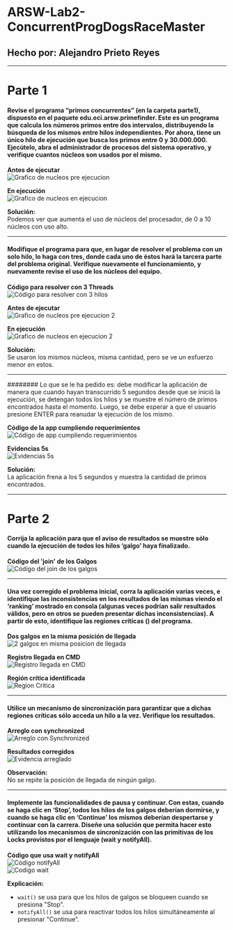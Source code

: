 
# ARSW-Lab2-ConcurrentProgDogsRaceMaster

## Hecho por: **Alejandro Prieto Reyes**

---

# Parte 1

#### Revise el programa “primos concurrentes” (en la carpeta parte1), dispuesto en el paquete edu.eci.arsw.primefinder. Este es un programa que calcula los números primos entre dos intervalos, distribuyendo la búsqueda de los mismos entre hilos independientes. Por ahora, tiene un único hilo de ejecución que busca los primos entre 0 y 30.000.000. Ejecútelo, abra el administrador de procesos del sistema operativo, y verifique cuantos núcleos son usados por el mismo.

**Antes de ejecutar**  
![Grafico de nucleos pre ejecucion](img/image-1.0.png)  

**En ejecución**  
![Grafico de nucleos en ejecucion](img/image-1.2.png)  
 
**Solución:**  
Podemos ver que aumenta el uso de núcleos del procesador, de 0 a 10 núcleos con uso alto.

---

#### Modifique el programa para que, en lugar de resolver el problema con un solo hilo, lo haga con tres, donde cada uno de éstos hará la tarcera parte del problema original. Verifique nuevamente el funcionamiento, y nuevamente revise el uso de los núcleos del equipo.

**Código para resolver con 3 Threads**  
![Código para resolver con 3 hilos](img/image-1.3.png)  

**Antes de ejecutar**  
![Grafico de nucleos pre ejecucion 2](img/image-1.4.png)  

**En ejecución**  
![Grafico de nucleos en ejecucion 2](img/image-1.5.png)  

**Solución:**  
Se usaron los mismos núcleos, misma cantidad, pero se ve un esfuerzo menor en estos.

---

######## Lo que se le ha pedido es: debe modificar la aplicación de manera que cuando hayan transcurrido 5 segundos desde que se inició la ejecución, se detengan todos los hilos y se muestre el número de primos encontrados hasta el momento. Luego, se debe esperar a que el usuario presione ENTER para reanudar la ejecución de los mismo.

**Código de la app cumpliendo requerimientos**  
![Código de app cumpliendo requerimientos](img/image-1.6.png)  

**Evidencias 5s**  
![Evidencias 5s](img/image-1.7.png)  

**Solución:**  
La aplicación frena a los 5 segundos y muestra la cantidad de primos encontrados.

---

# Parte 2

#### Corrija la aplicación para que el aviso de resultados se muestre sólo cuando la ejecución de todos los hilos ‘galgo’ haya finalizado.

**Código del 'join' de los Galgos**  
![Código del join de los galgos](img/image-2.0.png)  

---

#### Una vez corregido el problema inicial, corra la aplicación varias veces, e identifique las inconsistencias en los resultados de las mismas viendo el ‘ranking’ mostrado en consola (algunas veces podrían salir resultados válidos, pero en otros se pueden presentar dichas inconsistencias). A partir de esto, identifique las regiones críticas () del programa.

**Dos galgos en la misma posición de llegada**  
![2 galgos en misma posicion de llegada](img/image-2.1.png)  

**Registro llegada en CMD**  
![Registro llegada en CMD](img/image-2.2.png)  

**Región crítica identificada**  
![Region Critica](img/image-2.3.png)  

---

#### Utilice un mecanismo de sincronización para garantizar que a dichas regiones críticas sólo acceda un hilo a la vez. Verifique los resultados.

**Arreglo con synchronized**  
![Arreglo con Synchronized](img/image-2.4.png)  

**Resultados corregidos**  
![Evidencia arreglado](img/image-2.5.png)  

**Observación:**  
No se repite la posición de llegada de ningún galgo.  

---

#### Implemente las funcionalidades de pausa y continuar. Con estas, cuando se haga clic en ‘Stop’, todos los hilos de los galgos deberían dormirse, y cuando se haga clic en ‘Continue’ los mismos deberían despertarse y continuar con la carrera. Diseñe una solución que permita hacer esto utilizando los mecanismos de sincronización con las primitivas de los Locks provistos por el lenguaje (wait y notifyAll).

**Código que usa wait y notifyAll**  
![Código notifyAll](img/image-2.6.png)  
![Codigo wait](img/image-2.7.png.png)   

**Explicación:**  

* `wait()` se usa para que los hilos de galgos se bloqueen cuando se presiona "Stop".  
* `notifyAll()` se usa para reactivar todos los hilos simultáneamente al presionar "Continue".
 